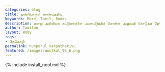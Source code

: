 ```yaml
---  
categories: blog  
title: நுண்பொருள் காண்பதறிவு
keywords: More, Tamil, Books  
description: தனது அறிவியல் கட்டுரைகளை பயன்படுத்திக் கொள்ள அனுமதி கொடுத்த தேமொழி அவர்களுக்கு  நன்றிகள் பல.
author: Tamilan  
layout: Ruby  
tags:     
- தேமொழி
permalink: nunporul_kanpatharivu  
featured: /images/noolkal_96_6.png  
---  
```

{% include install_nool.md %}  
